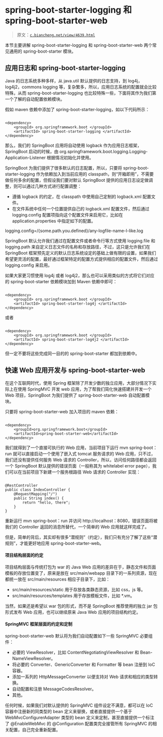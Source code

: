 # spring-boot-starter-logging 和 spring-boot-starter-web

> 原文：[`c.biancheng.net/view/4639.html`](http://c.biancheng.net/view/4639.html)

本节主要讲解 spring-boot-starter-logging 和 spring-boot-starter-web 两个常见通用的 spring-boot-starter 模块。

## 应用日志和 spring-boot-starter-logging

Java 的日志系统多种多样，从 java.util 默认提供的日志支持，到 log4j，log4j2，commons logging 等，复杂繁多，所以，应用日志系统的配置就会比较特殊，从而 spring-boot-starter-logging 也比较特殊一些，下面将其作为我们第一个了解的自动配置依赖模块。

假如 maven 依赖中添加了 spring-boot-starter-logging，如以下代码所示：

```

<dependency>
    <groupId> org.springframework.boot </groupId>
    <artifactId> spring-boot-starter-logging </artifactId>
</dependency>
```

那么，我们的 SpringBoot 应用将自动使用 logback 作为应用日志框架，SpringBoot 启动的时候，由 org.springframework.boot.logging.Logging-Application-Listener 根据情况初始化并使用。

SpringBoot 为我们提供了很多默认的日志配置，所以，只要将 spring-boot-starter-logging 作为依赖加入到当前应用的 classpath，则“开箱即用”，不需要做任何多余的配置，但假设我们要对默认 SpringBoot 提供的应用日志设定做调整，则可以通过几种方式进行配置调整：

*   遵循 logback 的约定，在 classpath 中使用自己定制的 logback.xml 配置文件。
*   在文件系统中任何一个位置提供自己的 logback.xml 配置文件，然后通过 logging.config 配置项指向这个配置文件来启用它，比如在 application.properties 中指定如下的配置。

logging.config=/{some.path.you.defined}/any-logfile-name-I-like.log

SpringBoot 默认允许我们通过在配置文件或者命令行等方式使用 logging.file 和 logging.path 来自定义日志文件的名称和存放路径，不过，这只是允许我们在 SpringBoot 框架预先定义的默认日志系统设定的基础上做有限的设置，如果我们希望更灵活的配置，最好通过框架特定的配置方式提供相应的配置文件，然后通过 logging.config 来启用。

如果大家更习惯使用 log4j 或者 log4j2，那么也可以采用类似的方式将它们对应的 spring-boot-starter 依赖模块加到 Maven 依赖中即可：

```

<dependency>
    <groupId> org.springframework.boot </groupId>
    <artifactId> spring-boot-starter-log4j </artifactId>
</dependency>
```

或者

```

<dependency>
    <groupId> org.springframework.boot </groupId>
    <artifactId> spring-boot-starter-log4j2 </artifactId>
</dependency>
```

但一定不要将这些完成同一目的的 spring-boot-starter 都加到依赖中。

## 快速 Web 应用开发与 spring-boot-starter-web

在这个互联网时代，使用 Spring 框架除了开发少数的独立应用，大部分情况下实际上在使用 SpringMVC 开发 web 应用，为了帮我们简化快速搭建并开发一个 Web 项目，SpringBoot 为我们提供了 spring-boot-starter-web 自动配置模块。

只要将 spring-boot-starter-web 加入项目的 maven 依赖：

```

<dependency>
    <groupId>org.springframework.boot</groupId>
    <artifactId>spring-boot-starter-web</artifactId>
</dependency>
```

我们就得到了一个直接可执行的 Web 应用，当前项目下运行 mvn spring-boot：run 就可以直接启动一个使用了嵌入式 tomcat 服务请求的 Web 应用，只不过，我们还没有提供任何服务 Web 请求的 Controller，所以，访问任何路径都会返回一个 SpringBoot 默认提供的错误页面（一般称其为 whitelabel error page），我们可以在当前项目下新建一个服务根路径 Web 请求的 Controller 实现：

```

@RestController
public class IndexController {
    @RequestMapping("/")
    public String index() {
        return "hello, there";
    }
}
```

重新运行 mvn spring-boot：run 并访问 http://localhost：8080，错误页面将被我们的 Controller 返回的消息所替代，一个简单的 Web 应用就这样完成了。

但是，简单的背后，其实却有很多“潜规则”（约定），我们只有充分了解了这些“潜规则”，才能更好地应用 spring-boot-starter-web。

#### 项目结构层面的约定

项目结构层面与传统打包为 war 的 Java Web 应用的差异在于，静态文件和页面模板的存放位置变了，原来是放在 src/main/webapp 目录下的一系列资源，现在都统一放在 src/main/resources 相应子目录下，比如：

*   src/main/resources/static 用于存放各类静态资源，比如 css，js 等。
*   src/main/resources/templates 用于存放模板文件，比如 *.vm。

当然，如果还是希望以 war 包的形式，而不是 SpringBoot 推荐使用的独立 jar 包形式发布 Web 应用，也可以继续原来 Java Web 应用的项目结构约定。

#### SpringMVC 框架层面的约定和定制

spring-boot-starter-web 默认将为我们自动配置如下一些 SpringMVC 必要组件：

*   必要的 ViewResolver，比如 ContentNegotiatingViewResolver 和 Bean-NameViewResolver。
*   将必要的 Converter、GenericConverter 和 Formatter 等 bean 注册到 IoC 容器。
*   添加一系列的 HttpMessageConverter 以便支持对 Web 请求和相应的类型转换。
*   自动配置和注册 MessageCodesResolver。
*   其他。

任何时候，如果我们对默认提供的 SpringMVC 组件设定不满意，都可以在 IoC 容器中注册新的同类型的 bean 定义来替换，或者直接提供一个基于 WebMvcConfigurerAdapter 类型的 bean 定义来定制，甚至直接提供一个标注了 @EnableWebMvc 的 @Configuration 配置类完全接管所有 SpringMVC 的相关配置，自己完全重新配置。